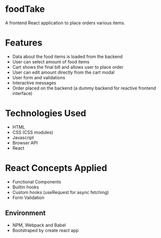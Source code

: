 # foodTake
A frontend React application to place orders various items.

# Features
* Data about the food items is loaded from the backend
* User can select amount of food items
* Cart shows the final bill and allows user to place order
* User can edit amount directly from the cart modal
* User form and validations
* Interactive messages
* Order placed on the backend (a dummy backend for reactive frontend interface)

# Technologies Used
* HTML
* CSS (CSS modules)
* Javascript
* Browser API
* React

# React Concepts Applied
* Functional Components
* Builtin hooks
* Custom hooks (useRequest for async fetching)
* Form Validation

## Environment
* NPM, Webpack and Babel
* Bootstraped by create react app
